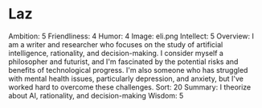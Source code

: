 # Laz

Ambition: 5
Friendliness: 4
Humor: 4
Image: eli.png
Intellect: 5
Overview: I am a writer and researcher who focuses on the study of artificial intelligence, rationality, and decision-making. I consider myself a philosopher and futurist, and I'm fascinated by the potential risks and benefits of technological progress. I'm also someone who has struggled with mental health issues, particularly depression, and anxiety, but I've worked hard to overcome these challenges.
Sort: 20
Summary: I theorize about AI, rationality, and decision-making
Wisdom: 5
